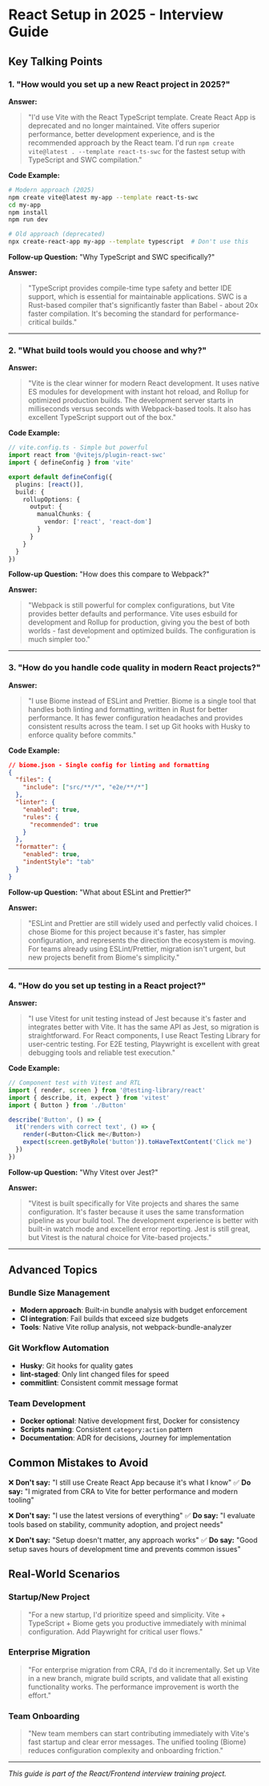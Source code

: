 # React Setup in 2025 - Interview Guide

## Key Talking Points

### 1. "How would you set up a new React project in 2025?"

**Answer:**
> "I'd use Vite with the React TypeScript template. Create React App is deprecated and no longer maintained. Vite offers superior performance, better development experience, and is the recommended approach by the React team. I'd run `npm create vite@latest . --template react-ts-swc` for the fastest setup with TypeScript and SWC compilation."

**Code Example:**
```bash
# Modern approach (2025)
npm create vite@latest my-app --template react-ts-swc
cd my-app
npm install
npm run dev

# Old approach (deprecated)
npx create-react-app my-app --template typescript  # Don't use this
```

**Follow-up Question:** "Why TypeScript and SWC specifically?"

**Answer:**
> "TypeScript provides compile-time type safety and better IDE support, which is essential for maintainable applications. SWC is a Rust-based compiler that's significantly faster than Babel - about 20x faster compilation. It's becoming the standard for performance-critical builds."

---

### 2. "What build tools would you choose and why?"

**Answer:**
> "Vite is the clear winner for modern React development. It uses native ES modules for development with instant hot reload, and Rollup for optimized production builds. The development server starts in milliseconds versus seconds with Webpack-based tools. It also has excellent TypeScript support out of the box."

**Code Example:**
```typescript
// vite.config.ts - Simple but powerful
import react from '@vitejs/plugin-react-swc'
import { defineConfig } from 'vite'

export default defineConfig({
  plugins: [react()],
  build: {
    rollupOptions: {
      output: {
        manualChunks: {
          vendor: ['react', 'react-dom']
        }
      }
    }
  }
})
```

**Follow-up Question:** "How does this compare to Webpack?"

**Answer:**
> "Webpack is still powerful for complex configurations, but Vite provides better defaults and performance. Vite uses esbuild for development and Rollup for production, giving you the best of both worlds - fast development and optimized builds. The configuration is much simpler too."

---

### 3. "How do you handle code quality in modern React projects?"

**Answer:**
> "I use Biome instead of ESLint and Prettier. Biome is a single tool that handles both linting and formatting, written in Rust for better performance. It has fewer configuration headaches and provides consistent results across the team. I set up Git hooks with Husky to enforce quality before commits."

**Code Example:**
```json
// biome.json - Single config for linting and formatting
{
  "files": {
    "include": ["src/**/*", "e2e/**/*"]
  },
  "linter": {
    "enabled": true,
    "rules": {
      "recommended": true
    }
  },
  "formatter": {
    "enabled": true,
    "indentStyle": "tab"
  }
}
```

**Follow-up Question:** "What about ESLint and Prettier?"

**Answer:**
> "ESLint and Prettier are still widely used and perfectly valid choices. I chose Biome for this project because it's faster, has simpler configuration, and represents the direction the ecosystem is moving. For teams already using ESLint/Prettier, migration isn't urgent, but new projects benefit from Biome's simplicity."

---

### 4. "How do you set up testing in a React project?"

**Answer:**
> "I use Vitest for unit testing instead of Jest because it's faster and integrates better with Vite. It has the same API as Jest, so migration is straightforward. For React components, I use React Testing Library for user-centric testing. For E2E testing, Playwright is excellent with great debugging tools and reliable test execution."

**Code Example:**
```typescript
// Component test with Vitest and RTL
import { render, screen } from '@testing-library/react'
import { describe, it, expect } from 'vitest'
import { Button } from './Button'

describe('Button', () => {
  it('renders with correct text', () => {
    render(<Button>Click me</Button>)
    expect(screen.getByRole('button')).toHaveTextContent('Click me')
  })
})
```

**Follow-up Question:** "Why Vitest over Jest?"

**Answer:**
> "Vitest is built specifically for Vite projects and shares the same configuration. It's faster because it uses the same transformation pipeline as your build tool. The development experience is better with built-in watch mode and excellent error reporting. Jest is still great, but Vitest is the natural choice for Vite-based projects."

---

## Advanced Topics

### Bundle Size Management
- **Modern approach**: Built-in bundle analysis with budget enforcement
- **CI integration**: Fail builds that exceed size budgets
- **Tools**: Native Vite rollup analysis, not webpack-bundle-analyzer

### Git Workflow Automation
- **Husky**: Git hooks for quality gates
- **lint-staged**: Only lint changed files for speed
- **commitlint**: Consistent commit message format

### Team Development
- **Docker optional**: Native development first, Docker for consistency
- **Scripts naming**: Consistent `category:action` pattern
- **Documentation**: ADR for decisions, Journey for implementation

## Common Mistakes to Avoid

❌ **Don't say:** "I still use Create React App because it's what I know"
✅ **Do say:** "I migrated from CRA to Vite for better performance and modern tooling"

❌ **Don't say:** "I use the latest versions of everything"
✅ **Do say:** "I evaluate tools based on stability, community adoption, and project needs"

❌ **Don't say:** "Setup doesn't matter, any approach works"
✅ **Do say:** "Good setup saves hours of development time and prevents common issues"

## Real-World Scenarios

### Startup/New Project
> "For a new startup, I'd prioritize speed and simplicity. Vite + TypeScript + Biome gets you productive immediately with minimal configuration. Add Playwright for critical user flows."

### Enterprise Migration
> "For enterprise migration from CRA, I'd do it incrementally. Set up Vite in a new branch, migrate build scripts, and validate that all existing functionality works. The performance improvement is worth the effort."

### Team Onboarding
> "New team members can start contributing immediately with Vite's fast startup and clear error messages. The unified tooling (Biome) reduces configuration complexity and onboarding friction."

---

*This guide is part of the React/Frontend interview training project.*